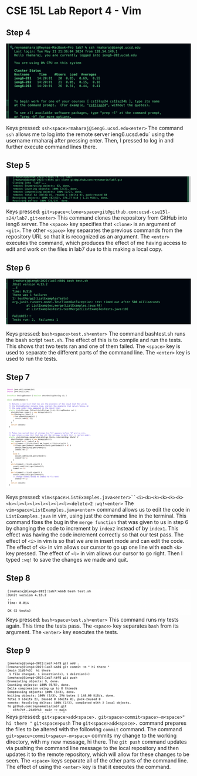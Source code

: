 # CSE 15L Lab Report 4 - Vim 

## Step 4

![Image](loginieng6.jpg)

Keys pressed: `ssh<space>rmaharaj@ieng6.ucsd.edu<enter>`
The  command  `ssh` allows me to log into the remote server ieng6.ucsd.edu` using the username rmaharaj after pressing enter. Then, I pressed <enter> to log in and further execute command lines there.



## Step 5
![Image](ieng6clone.jpg)

Keys pressed: `git<space>clone<space>git@github.com:ucsd-cse15l-s24/lab7.git<enter>`
This command clones the repository from GitHub into ieng6 server.  The `<space>` key specifies that `<clone>` is an argument of `<git>`. The other `<space>` key  separates the previous commands from the repository URL so that it is recognized as an argument. The `<enter>` executes  the command, which produces the effect of me having access to edit and work on the files in lab7 due to this making a local copy.  


## Step 6
![Image](iengfail.jpg)

Keys pressed: `bash<space>test.sh<enter>`
The command bash<space>test.sh<enter> runs the bash script `test.sh`. The effect of this is to compile and run the tests. This shows that two tests ran and one of them failed. The `<space>` key  is used to separate the different parts of the command line.  The `<enter>` key is used to run the tests.


## Step 7
![Image](newpasstest.jpg)

Keys pressed: `vim<space>ListExamples.java<enter>``<i><k><k><k><k><k><k><l><l><l><l><l><l><l><delete>2` `:wq!<enter>`
The  `vim<space>ListExamples.java<enter>` command allows us to edit the code in `ListExamples.java` in vim, using just the command line in the terminal. 
This command fixes the bug in the `merge function` that was given to us in step 6 by changing the code to increment by `index2` instead of by `index1`. This effect was having the code increment correctly so that our test pass. The effect of `<i>` in vim is so that we are in insert mode and can edit the code. The effect of `<k>` in vim allows our cursor to go up one line with each `<k>` key pressed. The effect of `<l>` in vim allows our cursor to go right. Then I typed `:wq!` to save the changes we made and quit. 

## Step 8
![Image](logieng6.jpg)
Keys pressed: `bash<space>test.sh<enter>`
This command runs my tests again. This time the tests pass. The `<space>` key separates `bash` from its argument. The `<enter>` key executes the tests. 

## Step 9
![Image](commitandpush.jpg)
Keys pressed: `git<space>add<space>.` `git<space>commit<space>-m<space>" hi there "` `git<space>push` 
The `git<space>add<space>.` command prepares the files to be altered with the following `commit` command. The command `git<space>commit<space>-m<space>` commits my change to the working directory, with my new message, hi there. The `git push` command updates via pushing the command line message to the local repository and then updates it to the remote repository, which will allow for these changes to be seen. The `<space>` keys separate all of the other parts of the command line. The effect of using the `<enter>` key is that it executes the command.  

